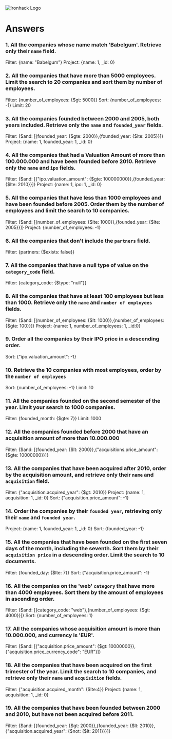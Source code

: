 ![Ironhack Logo](https://i.imgur.com/1QgrNNw.png)

# Answers

### 1. All the companies whose name match 'Babelgum'. Retrieve only their `name` field.

Filter: {name: "Babelgum"}
Project: {name: 1, \_id: 0}

### 2. All the companies that have more than 5000 employees. Limit the search to 20 companies and sort them by **number of employees**.

<!-- Your Code Goes Here -->

Filter: {number_of_employees: {$gt: 5000}}
Sort: {number_of_employees: -1}
Limit: 20

### 3. All the companies founded between 2000 and 2005, both years included. Retrieve only the `name` and `founded_year` fields.

<!-- Your Code Goes Here -->

Filter: {$and: [{founded_year: {$gte: 2000}},{founded_year: {$lte: 2005}}]}
Project: {name: 1, founded_year: 1, \_id: 0}

### 4. All the companies that had a Valuation Amount of more than 100.000.000 and have been founded before 2010. Retrieve only the `name` and `ipo` fields.

<!-- Your Code Goes Here -->

Filter: {$and: [{"ipo.valuation_amount": {$gte: 100000000}},{founded_year: {$lte: 2010}}]}
Project: {name: 1, ipo: 1, \_id: 0}

### 5. All the companies that have less than 1000 employees and have been founded before 2005. Order them by the number of employees and limit the search to 10 companies.

<!-- Your Code Goes Here -->

Filter: {$and: [{number_of_employees: {$lte: 1000}},{founded_year: {$lte: 2005}}]}
Project: {number_of_employees: -1}

### 6. All the companies that don't include the `partners` field.

<!-- Leads to no results since companies without partners have an empty partners array :) -->

Filter: {partners: {$exists: false}}

### 7. All the companies that have a null type of value on the `category_code` field.

<!-- Your Code Goes Here -->

Filter: {category_code: {$type: "null"}}

### 8. All the companies that have at least 100 employees but less than 1000. Retrieve only the `name` and `number of employees` fields.

<!-- Your Code Goes Here -->

Filter: {$and: [{number_of_employees: {$lt: 1000}},{number_of_employees: {$gte: 100}}]}
Project: {name: 1, number_of_employees: 1, \_id:0}

### 9. Order all the companies by their IPO price in a descending order.

<!-- Bad query or data setup since the amount is not normalized to one currency so companies with a higher number are not necessarily higher valued -->

Sort: {"ipo.valuation_amount": -1}

### 10. Retrieve the 10 companies with most employees, order by the `number of employees`

<!-- Your Code Goes Here -->

Sort: {number_of_employees: -1}
Limit: 10

### 11. All the companies founded on the second semester of the year. Limit your search to 1000 companies.

<!-- Your Code Goes Here -->

Filter: {founded_month: {$gte: 7}}
Limit: 1000

### 12. All the companies founded before 2000 that have an acquisition amount of more than 10.000.000

<!-- Your Code Goes Here -->

Filter: {$and: [{founded_year: {$lt: 2000}},{"acquisitions.price_amount": {$gte: 10000000}}]}

### 13. All the companies that have been acquired after 2010, order by the acquisition amount, and retrieve only their `name` and `acquisition` field.

<!-- Your Code Goes Here -->

Filter: {"acquisition.acquired_year": {$gt: 2010}}
Project: {name: 1, acquisition: 1, \_id: 0}
Sort: {"acquisition.price_amount": -1}

### 14. Order the companies by their `founded year`, retrieving only their `name` and `founded year`.

<!-- Your Code Goes Here -->

Project: {name: 1, founded_year: 1, \_id: 0}
Sort: {founded_year: -1}

### 15. All the companies that have been founded on the first seven days of the month, including the seventh. Sort them by their `acquisition price` in a descending order. Limit the search to 10 documents.

<!-- Your Code Goes Here -->

Filter: {founded_day: {$lte: 7}}
Sort: {"acquisition.price_amount": -1}

### 16. All the companies on the 'web' `category` that have more than 4000 employees. Sort them by the amount of employees in ascending order.

<!-- Your Code Goes Here -->

Filter: {$and: [{category_code: "web"},{number_of_employees: {$gt: 4000}}]}
Sort: {number_of_employees: 1}

### 17. All the companies whose acquisition amount is more than 10.000.000, and currency is 'EUR'.

<!-- Your Code Goes Here -->

Filter: {$and: [{"acquisition.price_amount": {$gt: 10000000}},{"acquisition.price_currency_code": "EUR"}]}

### 18. All the companies that have been acquired on the first trimester of the year. Limit the search to 10 companies, and retrieve only their `name` and `acquisition` fields.

<!-- Your Code Goes Here -->

Filter: {"acquisition.acquired_month": {$lte:4}}
Project: {name: 1, acquisition: 1, \_id: 0}

### 19. All the companies that have been founded between 2000 and 2010, but have not been acquired before 2011.

<!-- Your Code Goes Here -->

Filter: {$and: [{founded_year: {$gt: 2000}},{founded_year: {$lt: 2010}},{"acquisition.acquired_year": {$not: {$lt: 2011}}}]}
